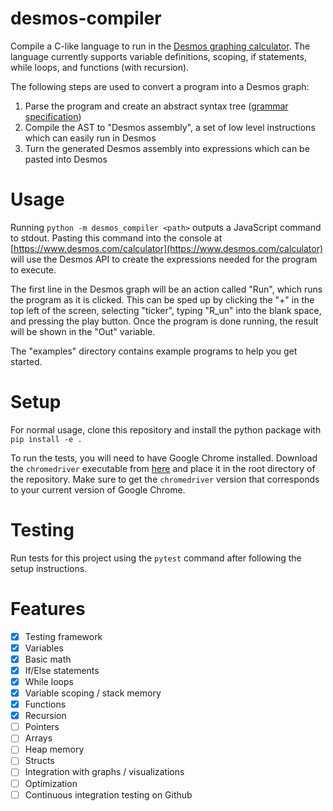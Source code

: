 # desmos-compiler

Compile a C-like language to run in the [Desmos graphing calculator](https://www.desmos.com/calculator). The language currently supports variable definitions, scoping, if statements, while loops, and functions (with recursion).

The following steps are used to convert a program into a Desmos graph:
1. Parse the program and create an abstract syntax tree ([grammar specification](desmos_compiler/grammar.lark))
2. Compile the AST to "Desmos assembly", a set of low level instructions which can easily run in Desmos
3. Turn the generated Desmos assembly into expressions which can be pasted into Desmos

# Usage
Running `python -m desmos_compiler <path>` outputs a JavaScript command to stdout. Pasting this command into the console at [https://www.desmos.com/calculator](https://www.desmos.com/calculator) will use the Desmos API to create the expressions needed for the program to execute.

The first line in the Desmos graph will be an action called "Run", which runs the program as it is clicked. This can be sped up by clicking the "+" in the top left of the screen, selecting "ticker", typing "R_un" into the blank space, and pressing the play button. Once the program is done running, the result will be shown in the "Out" variable.

The "examples" directory contains example programs to help you get started.

# Setup
For normal usage, clone this repository and install the python package with `pip install -e .`

To run the tests, you will need to have Google Chrome installed. Download the `chromedriver` executable from [here](https://googlechromelabs.github.io/chrome-for-testing/#stable) and place it in the root directory of the repository. Make sure to get the `chromedriver` version that corresponds to your current version of Google Chrome.

# Testing
Run tests for this project using the `pytest` command after following the setup instructions.

# Features

- [x] Testing framework
- [x] Variables
- [x] Basic math
- [x] If/Else statements
- [x] While loops
- [x] Variable scoping / stack memory
- [x] Functions
- [x] Recursion
- [ ] Pointers
- [ ] Arrays
- [ ] Heap memory
- [ ] Structs
- [ ] Integration with graphs / visualizations
- [ ] Optimization
- [ ] Continuous integration testing on Github

